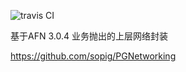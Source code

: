 ![travis CI](https://travis-ci.org/sopig/PGNetworking.svg?branch=master)


基于AFN 3.0.4  业务抛出的上层网络封装

https://github.com/sopig/PGNetworking
